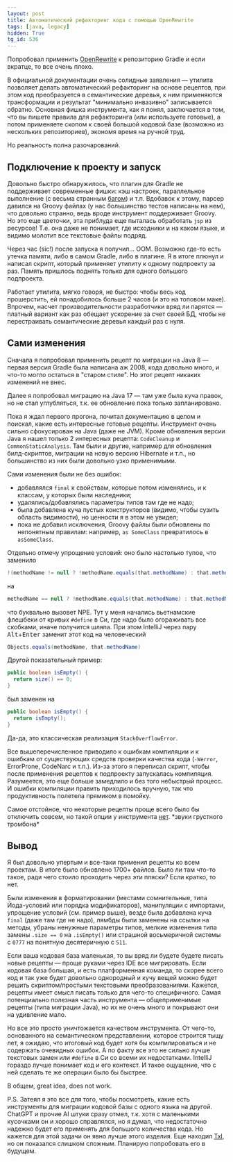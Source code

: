 ```yaml
---
layout: post
title: Автоматический рефакторинг кода с помощью OpenRewrite
tags: [java, legacy]
hidden: True
tg_id: 536
---
```

Попробовал применить [OpenRewrite](https://docs.openrewrite.org/) к репозиторию Gradle и если вкратце, то все очень плохо.

В официальной документации очень солидные заявления — утилита позволяет делать автоматический рефакторинг на основе рецептов, при этом код преобразуется в семантические деревья, к ним применяются трансформации и результат "минимально инвазивно" записывается обратно. 
Основная фишка инструмента, как я понял, заключается в том, что вы пишете правила для рефакторинга (или используете готовые), а потом применяете скопом к своей большой кодовой базе (возможно из нескольких репозиториев), экономя время на ручной труд.

Но реальность полна разочарований.

## Подключение к проекту и запуск

Довольно быстро обнаружилось, что плагин для Gradle не поддерживает современные фишки: кэш настроек, параллельное выполнение (с весьма странным [багом](https://github.com/openrewrite/rewrite-gradle-plugin/issues/212)) и т.п.
Вдобавок к этому, парсер давился на Groovy файлах (у нас большинство тестов написаны на нем), что довольно странно, ведь вроде инструмент поддерживает Groovy.
Но это еще цветочки, эта приблуда еще пыталась обработать `jsp` из ресурсов! 
Т.е. она даже не понимает, где исходники и на каком языке, и видимо молотит все текстовые файлы подряд.

Через час (sic!) после запуска я получил... OOM. 
Возможно где-то есть утечка памяти, либо в самом Gradle, либо в плагине. 
Я в итоге плюнул и написал скрипт, который применяет утилиту к одному подпроекту за раз. 
Память пришлось поднять только для одного большого подпроекта. 

Работает утилита, мягко говоря, не быстро: чтобы весь код прошерстить, ей понадобилось больше 2 часов (и это на топовом маке). 
Впрочем, насчет производительности разработчики вряд ли парятся — платный вариант как раз обещает ускорение за счет своей БД, чтобы не перестраивать семантические деревья каждый раз с нуля.

## Сами изменения

Сначала я попробовал применить рецепт по миграции на Java 8 — первая версия Gradle была написана аж 2008, кода довольно много, и что-то могло остаться в "старом стиле".
Но этот рецепт никаких изменений не внес.

Далее я попробовал миграцию на Java 17 — там уже была куча правок, но не стал углубляться, т.к. ее обновление пока только запланировано.

Пока я ждал первого прогона, почитал документацию в целом и поискал, какие есть интересные готовые рецепты.
Инструмент очень сильно сфокусирован на Java (даже не JVM). 
Кроме обновления версии Java я нашел только 2 интересных рецепта: `CodeCleanup` и `CommonStaticAnalysis`.
Там были и другие, например для обновления билд-скриптов, миграции на новую версию Hibernate и т.п., но большинство из них были довольно узко применимыми. 

Сами изменения были не без ошибок:
* добавлялся `final` к свойствам, которые потом изменялись, и к классам, у которых были наследники;
* удалялись/добавлялись параметры типов там где не надо;
* была добавлена куча пустых конструкторов (видимо, чтобы сузить область видимости), но ценности я в этом не увидел;
* пока не добавил исключения, Groovy файлы были обновлены по непонятным правилам: например, `as SomeClass` превратилось в `asSomeClass`.

Отдельно отмечу упрощение условий: оно было настолько тупое, что заменило
```java
!(methodName != null ? !methodName.equals(that.methodName) : that.methodName != null);
```
на
```java
methodName == null ? !methodName.equals(that.methodName) : that.methodName != null;
```
что буквально вызовет NPE.
Тут у меня начались вьетнамские флешбеки от кривых `#define` в Си, где надо было огораживать все скобками, иначе получится шляпа.
При этом IntelliJ через пару <kbd>Alt</kbd>+<kbd>Enter</kbd> заменит этот код на человеческий
```java
Objects.equals(methodName, that.methodName)
```

Другой показательный пример:
```java
public boolean isEmpty() {
  return size() == 0;
}
```  
был заменен на
```java
public boolean isEmpty() {
  return isEmpty();
}
```   
Да-да, это классическая реализация `StackOverflowError`. 

Все вышеперечисленное приводило к ошибкам компиляции и к ошибкам от существующих средств проверки качества кода (`-Werror`, ErrorProne, CodeNarc и т.п.).
Из-за этого я переписал скрипт, чтобы после применения рецептов к подпроекту запускалась компиляция. 
Разумеется, это еще больше замедлило и без того небыстрый процесс.
И ошибки компиляции править приходилось вручную, так что продуктивность полетела прямиком в помойку.

Самое отстойное, что некоторые рецепты проще всего было бы отключить совсем, но такой опции у инструмента [нет](https://github.com/openrewrite/rewrite/discussions/4211).
\*звуки грустного тромбона\*

## Вывод

Я был довольно упертым и все-таки применил рецепты ко всем проектам. 
В итоге было обновлено 1700+ файлов.
Было ли там что-то такое, ради чего стоило проходить через эти пляски?
Если кратко, то нет.

Были изменения в форматировании (местами сомнительные, типа Йода-условий или порядка модификаторов), манипуляции с импортами, упрощение условий (см. пример выше), везде была добавлена куча `final` (даже там где не надо), лямбды были заменены на ссылки на методы, убраны ненужные параметры типов, мелкие изменения типа замены `.size == 0` на `.isEmpty()` или страшной восьмеричной системы с `0777` на понятную десятеричную с `511`. 

Если ваша кодовая база маленькая, то вы вряд ли будете будете писать новые рецепты — проще руками через IDE все мигрировать.
Если кодовая база большая, и есть платформенная команда, то скорее всего код и так уже будет довольно однородный и кучу вещей можно будет решить скриптом/простыми текстовыми преобразованиями.
Кажется, рецепты имеет смысл писать только для чего-то специфичного.
Самая потенциально полезная часть инструмента — общеприменимые рецепты (типа миграции Java), но их не очень много и покрывают они на удивление мало.

Но все это просто уничтожается качеством инструмента.
От чего-то, основанного на семантическом представлении, которое строится тыщу лет, я ожидаю, что итоговый код будет хотя бы компилироваться и не содержать очевидных ошибок.
А по факту все это не сильно лучше текстовых замен или `#define` в Си со всеми их недостатками.
IntelliJ гораздо лучше понимает код и его контекст.
И такое ощущение, что с ней сделать те же операции было бы быстрее.

В общем, great idea, does not work.

P.S. Затеял я это все для того, чтобы посмотреть, какие есть инструменты для миграции кодовой базы с одного языка на другой.
ChatGPT и прочие AI штуки сразу отмел, т.к. хотя с маленькими кусочками он и хорошо справлялся, но я думал, что недостаточно надежно будет его применять для большого количества кода.
Но кажется для этой задачи он явно лучше этого изделия.
Еще находил [Txl](https://www.txl.ca/txl-abouttxl.html), но он показался слишком сложным.
Планирую попробовать его в будущем.

